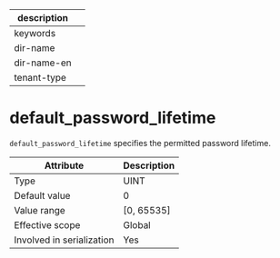 | description ||
|---|---|
| keywords ||
| dir-name ||
| dir-name-en ||
| tenant-type ||

# default_password_lifetime

`default_password_lifetime` specifies the permitted password lifetime.

| **Attribute** | **Description** |
|---------|-------------|
| Type | UINT |
| Default value | 0 |
| Value range | \[0, 65535\] |
| Effective scope | Global |
| Involved in serialization | Yes |
